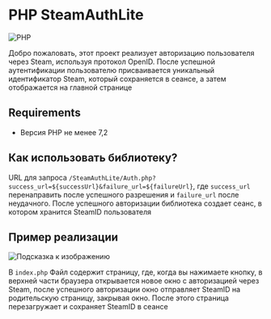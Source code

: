 # PHP SteamAuthLite

![PHP](https://img.shields.io/badge/PHP-Plugin-blue?style=flat-square&logo=php)

Добро пожаловать, этот проект реализует авторизацию пользователя через Steam, используя протокол OpenID. После успешной аутентификации пользователю присваивается уникальный идентификатор Steam, который сохраняется в сеансе, а затем отображается на главной странице

## Requirements

- Версия PHP не менее 7,2

## Как использовать библиотеку?

URL для запроса `/SteamAuthLite/Auth.php?success_url=${successUrl}&failure_url=${failureUrl}`, где `success_url` перенаправить после успешного разрешения и `failure_url` после неудачного. После успешного авторизации библиотека создает сеанс, в котором хранится SteamID пользователя

## Пример реализации

![Подсказка к изображению](https://i.imgur.com/P86S3XP.jpeg)

В `index.php` Файл содержит страницу, где, когда вы нажимаете кнопку, в верхней части браузера открывается новое окно с авторизацией через Steam, после успешного авторизации окно отправляет SteamID на родительскую страницу, закрывая окно. После этого страница перезагружает и сохраняет SteamID в сеансе
